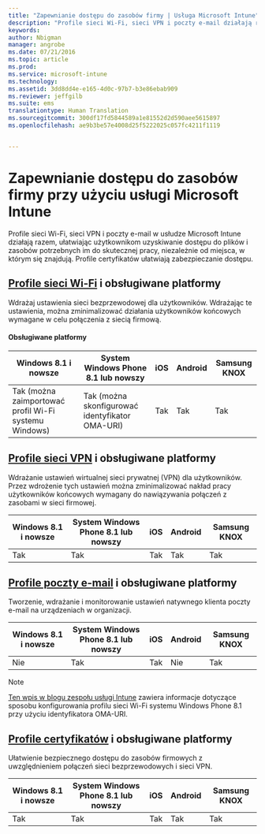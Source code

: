 ```yaml
---
title: "Zapewnianie dostępu do zasobów firmy | Usługa Microsoft Intune"
description: "Profile sieci Wi-Fi, sieci VPN i poczty e-mail działają razem, ułatwiając użytkownikom uzyskiwanie dostępu do plików i zasobów potrzebnych im do pracy."
keywords: 
author: Nbigman
manager: angrobe
ms.date: 07/21/2016
ms.topic: article
ms.prod: 
ms.service: microsoft-intune
ms.technology: 
ms.assetid: 3dd8dd4e-e165-4d0c-97b7-b3e86ebab909
ms.reviewer: jeffgilb
ms.suite: ems
translationtype: Human Translation
ms.sourcegitcommit: 300df17fd5844589a1e81552d2d590aee5615897
ms.openlocfilehash: ae9b3be57e4008d25f5222025c057fc4211f1119


---
```


# Zapewnianie dostępu do zasobów firmy przy użyciu usługi Microsoft Intune
Profile sieci Wi-Fi, sieci VPN i poczty e-mail w usłudze Microsoft Intune działają razem, ułatwiając użytkownikom uzyskiwanie dostępu do plików i zasobów potrzebnych im do skutecznej pracy, niezależnie od miejsca, w którym się znajdują. Profile certyfikatów ułatwiają zabezpieczanie dostępu.

## [Profile sieci Wi-Fi](wi-fi-connections-in-microsoft-intune.md) i obsługiwane platformy

Wdrażaj ustawienia sieci bezprzewodowej dla użytkowników. Wdrażając te ustawienia, można zminimalizować działania użytkowników końcowych wymagane w celu połączenia z siecią firmową.
#### Obsługiwane platformy

|Windows 8.1 i nowsze|System Windows Phone 8.1 lub nowszy|iOS|Android|Samsung KNOX|
|---------------------|---------------------------|---|-------|------------|
|Tak (można zaimportować profil Wi-Fi systemu Windows)|Tak (można skonfigurować identyfikator OMA-URI) |Tak|Tak|Tak|

## [Profile sieci VPN](vpn-connections-in-microsoft-intune.md) i obsługiwane platformy
Wdrażanie ustawień wirtualnej sieci prywatnej (VPN) dla użytkowników. Przez wdrożenie tych ustawień można zminimalizować nakład pracy użytkowników końcowych wymagany do nawiązywania połączeń z zasobami w sieci firmowej.

|Windows 8.1 i nowsze|System Windows Phone 8.1 lub nowszy|iOS|Android|Samsung KNOX|
|---------------------|---------------------------|---|-------|------------|
|Tak|Tak|Tak|Tak|Tak|

## [Profile poczty e-mail](configure-access-to-corporate-email-using-email-profiles-with-microsoft-intune.md) i obsługiwane platformy
Tworzenie, wdrażanie i monitorowanie ustawień natywnego klienta poczty e-mail na urządzeniach w organizacji.

|Windows 8.1 i nowsze|System Windows Phone 8.1 lub nowszy|iOS|Android|Samsung KNOX|
|---------------------|---------------------------|---|-------|------------|
|Nie|Tak|Tak|Nie|Tak|
> [!NOTE]
> [Ten wpis w blogu zespołu usługi Intune](https://blogs.technet.microsoft.com/enterprisemobility/2015/02/19/using-oma-uri-to-create-custom-wi-fi-profiles-for-windows-phone-8-1/) zawiera informacje dotyczące sposobu konfigurowania profilu sieci Wi-Fi systemu Windows Phone 8.1 przy użyciu identyfikatora OMA-URI.

## [Profile certyfikatów](secure-resource-access-with-certificate-profiles.md) i obsługiwane platformy
Ułatwienie bezpiecznego dostępu do zasobów firmowych z uwzględnieniem połączeń sieci bezprzewodowych i sieci VPN.

|Windows 8.1 i nowsze|System Windows Phone 8.1 lub nowszy|iOS|Android|Samsung KNOX|
|---------------------|---------------------------|---|-------|------------|
|Tak|Tak|Tak|Tak|Tak|



<!--HONumber=Jul16_HO4-->



